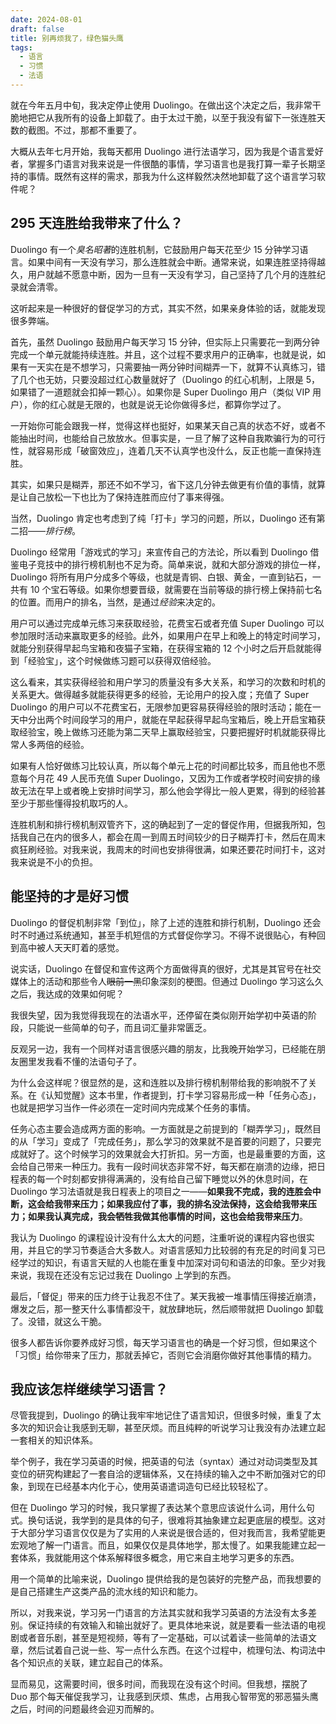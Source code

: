 ```yaml
---
date: 2024-08-01
draft: false
title: 别再烦我了，绿色猫头鹰
tags:
  - 语言
  - 习惯
  - 法语
---
```


就在今年五月中旬，我决定停止使用 Duolingo。在做出这个决定之后，我非常干脆地把它从我所有的设备上卸载了。由于太过干脆，以至于我没有留下一张连胜天数的截图。不过，那都不重要了。

大概从去年七月开始，我每天都用 Duolingo 进行法语学习，因为我是个语言爱好者，掌握多门语言对我来说是一件很酷的事情，学习语言也是我打算一辈子长期坚持的事情。既然有这样的需求，那我为什么这样毅然决然地卸载了这个语言学习软件呢？

## 295 天连胜给我带来了什么？

Duolingo 有一个*臭名昭著*的连胜机制，它鼓励用户每天花至少 15 分钟学习语言。如果中间有一天没有学习，那么连胜就会中断。通常来说，如果连胜坚持得越久，用户就越不愿意中断，因为一旦有一天没有学习，自己坚持了几个月的连胜纪录就会清零。

这听起来是一种很好的督促学习的方式，其实不然，如果亲身体验的话，就能发现很多弊端。

首先，虽然 Duolingo 鼓励用户每天学习 15 分钟，但实际上只需要花一到两分钟完成一个单元就能持续连胜。并且，这个过程不要求用户的正确率，也就是说，如果有一天实在是不想学习，只需要抽一两分钟时间糊弄一下，就算不认真练习，错了几个也无妨，只要没超过红心数量就好了（Duolingo 的红心机制，上限是 5，如果错了一道题就会扣掉一颗心）。如果你是 Super Duolingo 用户（类似 VIP 用户），你的红心就是无限的，也就是说无论你做得多烂，都算你学过了。

一开始你可能会跟我一样，觉得这样也挺好，如果某天自己真的状态不好，或者不能抽出时间，也能给自己放放水。但事实是，一旦了解了这种自我欺骗行为的可行性，就容易形成「破窗效应」，连着几天不认真学也没什么，反正也能一直保持连胜。

其实，如果只是糊弄，那还不如不学习，省下这几分钟去做更有价值的事情，就算是让自己放松一下也比为了保持连胜而应付了事来得强。

当然，Duolingo 肯定也考虑到了纯「打卡」学习的问题，所以，Duolingo 还有第二招——*排行榜*。

Duolingo 经常用「游戏式的学习」来宣传自己的方法论，所以看到 Duolingo 借鉴电子竞技中的排行榜机制也不足为奇。简单来说，就和大部分游戏的排位一样，Duolingo 将所有用户分成多个等级，也就是青铜、白银、黄金，一直到钻石，一共有 10 个宝石等级。如果你想要晋级，就需要在当前等级的排行榜上保持前七名的位置。而用户的排名，当然，是通过*经验*来决定的。

用户可以通过完成单元练习来获取经验，花费宝石或者充值 Super Duolingo 可以参加限时活动来赢取更多的经验。此外，如果用户在早上和晚上的特定时间学习，就能分别获得早起鸟宝箱和夜猫子宝箱，在获得宝箱的 12 个小时之后开启就能得到「经验宝」，这个时候做练习题可以获得双倍经验。

这么看来，其实获得经验和用户学习的质量没有多大关系，和学习的次数和时机的关系更大。做得越多就能获得更多的经验，无论用户的投入度；充值了 Super Duolingo 的用户可以不花费宝石，无限参加更容易获得经验的限时活动；能在一天中分出两个时间段学习的用户，就能在早起获得早起鸟宝箱后，晚上开启宝箱获取经验宝，晚上做练习还能为第二天早上赢取经验宝，只要把握好时机就能获得比常人多两倍的经验。

如果有人恰好做练习比较认真，所以每个单元上花的时间都比较多，而且他也不愿意每个月花 49 人民币充值 Super Duolingo，又因为工作或者学校时间安排的缘故无法在早上或者晚上安排时间学习，那么他会学得比一般人更累，得到的经验甚至少于那些懂得投机取巧的人。

连胜机制和排行榜机制双管齐下，这的确起到了一定的督促作用，但据我所知，包括我自己在内的很多人，都会在周一到周五时间较少的日子糊弄打卡，然后在周末疯狂刷经验。对我来说，我周末的时间也安排得很满，如果还要花时间打卡，这对我来说是不小的负担。

## 能坚持的才是好习惯

Duolingo 的督促机制非常「到位」，除了上述的连胜和排行机制，Duolingo 还会时不时通过系统通知，甚至手机短信的方式督促你学习。不得不说很贴心，有种回到高中被人天天盯着的感觉。

说实话，Duolingo 在督促和宣传这两个方面做得真的很好，尤其是其官号在社交媒体上的活动和那些令人~~眼前一黑~~印象深刻的梗图。但通过 Duolingo 学习这么久之后，我达成的效果如何呢？

我很失望，因为我觉得我现在的法语水平，还停留在类似刚开始学初中英语的阶段，只能说一些简单的句子，而且词汇量非常匮乏。

反观另一边，我有一个同样对语言很感兴趣的朋友，比我晚开始学习，已经能在朋友圈里发我看不懂的法语句子了。

为什么会这样呢？很显然的是，这和连胜以及排行榜机制带给我的影响脱不了关系。在《认知觉醒》这本书里，作者提到，打卡学习容易形成一种「任务心态」，也就是把学习当作一件必须在一定时间内完成某个任务的事情。

任务心态主要会造成两方面的影响。一方面就是之前提到的「糊弄学习」，既然目的从「学习」变成了「完成任务」，那么学习的效果就不是首要的问题了，只要完成就好了。这个时候学习的效果就会大打折扣。另一方面，也是最重要的方面，这会给自己带来一种压力。我有一段时间状态非常不好，每天都在崩溃的边缘，把日程表的每一个时刻都安排得满满的，没有给自己留下睡觉以外的休息时间，在 Duolingo 学习法语就是我日程表上的项目之一——**如果我不完成，我的连胜会中断，这会给我带来压力；如果我应付了事，我的排名没法保持，这会给我带来压力；如果我认真完成，我会牺牲我做其他事情的时间，这也会给我带来压力**。

我认为 Duolingo 的课程设计没有什么太大的问题，注重听说的课程内容也很实用，并且它的学习节奏适合大多数人。对语言感知力比较弱的有充足的时间复习已经学过的知识，有语言天赋的人也能在重复中加深对词句和语法的印象。至少对我来说，我现在还没有忘记过我在 Duolingo 上学到的东西。

最后，「督促」带来的压力终于让我忍不住了。某天我被一堆事情压得接近崩溃，爆发之后，那一整天什么事情都没干，就放肆地玩，然后顺带就把 Duolingo 卸载了。没错，就这么干脆。

很多人都告诉你要养成好习惯，每天学习语言也的确是一个好习惯，但如果这个「习惯」给你带来了压力，那就丢掉它，否则它会消磨你做好其他事情的精力。

## 我应该怎样继续学习语言？

尽管我提到，Duolingo 的确让我牢牢地记住了语言知识，但很多时候，重复了太多次的知识会让我感到无聊，甚至厌烦。而且纯粹的听说学习让我没有办法建立起一套相关的知识体系。

举个例子，我在学习英语的时候，把英语的句法（syntax）通过对动词类型及其变位的研究构建起了一套自洽的逻辑体系，又在持续的输入之中不断加强对它的印象，到现在已经基本内化于心，使用英语遣词造句已经比较轻松了。

但在 Duolingo 学习的时候，我只掌握了表达某个意思应该说什么词，用什么句式。换句话说，我学到的是具体的句子，很难将其抽象建立起更底层的模型。这对于大部分学习语言仅仅是为了实用的人来说是很合适的，但对我而言，我希望能更宏观地了解一门语言。而且，如果仅仅是具体地学，那太慢了。如果我能建立起一套体系，我就能用这个体系解释很多概念，用它来自主地学习更多的东西。

用一个简单的比喻来说，Duolingo 提供给我的是包装好的完整产品，而我想要的是自己搭建生产这类产品的流水线的知识和能力。

所以，对我来说，学习另一门语言的方法其实就和我学习英语的方法没有太多差别。保证持续的有效输入和输出就好了。更具体地来说，就是要看一些法语的电视剧或者音乐剧，甚至是短视频，等有了一定基础，可以试着读一些简单的法语文章，然后试着自己说一些、写一点什么东西。在这个过程中，梳理句法、构词法中各个知识点的关联，建立起自己的体系。

显而易见，这需要时间，很多时间，而我现在没有这个时间。但我想，摆脱了 Duo 那个每天催促我学习，让我感到厌烦、焦虑，占用我心智带宽的邪恶猫头鹰之后，时间的问题最终会迎刃而解的。

